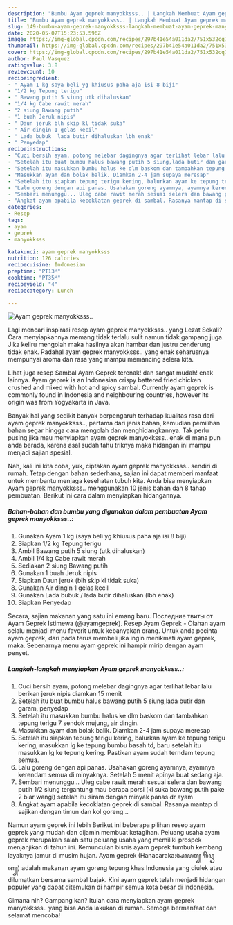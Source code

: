 ```yaml
---
description: "Bumbu Ayam geprek manyokksss.. | Langkah Membuat Ayam geprek manyokksss.. Yang Mudah Dan Praktis"
title: "Bumbu Ayam geprek manyokksss.. | Langkah Membuat Ayam geprek manyokksss.. Yang Mudah Dan Praktis"
slug: 149-bumbu-ayam-geprek-manyokksss-langkah-membuat-ayam-geprek-manyokksss-yang-mudah-dan-praktis
date: 2020-05-07T15:23:53.596Z
image: https://img-global.cpcdn.com/recipes/297b41e54a011da2/751x532cq70/ayam-geprek-manyokksss-foto-resep-utama.jpg
thumbnail: https://img-global.cpcdn.com/recipes/297b41e54a011da2/751x532cq70/ayam-geprek-manyokksss-foto-resep-utama.jpg
cover: https://img-global.cpcdn.com/recipes/297b41e54a011da2/751x532cq70/ayam-geprek-manyokksss-foto-resep-utama.jpg
author: Paul Vasquez
ratingvalue: 3.8
reviewcount: 10
recipeingredient:
- " Ayam 1 kg saya beli yg khiusus paha aja isi 8 biji"
- "1/2 kg Tepung terigu"
- " Bawang putih 5 siung utk dihaluskan"
- "1/4 kg Cabe rawit merah"
- "2 siung Bawang putih"
- "1 buah Jeruk nipis"
- " Daun jeruk blh skip kl tidak suka"
- " Air dingin 1 gelas kecil"
- " Lada bubuk  lada butir dihaluskan lbh enak"
- " Penyedap"
recipeinstructions:
- "Cuci bersih ayam, potong melebar dagingnya agar terlihat lebar lalu berikan jeruk nipis diamkan 15 menit"
- "Setelah itu buat bumbu halus bawang putih 5 siung,lada butir dan garam, penyedap"
- "Setelah itu masukkan bumbu halus ke dlm baskom dan tambahkan tepung terigu 7 sendok mujung, air dingin."
- "Masukkan ayam dan bolak balik. Diamkan 2-4 jam supaya meresap"
- "Setelah itu siapkan tepung terigu kering, balurkan ayam ke tepung terigu kering, masukkan lg ke tepung bumbu basah td, baru setelah itu masukkan lg ke tepung kering. Pastikan ayam sudah terndam tepung semua."
- "Lalu goreng dengan api panas. Usahakan goreng ayamnya, ayamnya kerendam semua di minyaknya. Setelah 5 menit apinya buat sedang aja."
- "Sembari menunggu... Uleg cabe rawit merah sesuai selera dan bawang putih 1/2 siung tergantung mau berapa porsi (kl suka bawang putih pake 2 biar wangi) setelah itu siram dengan minyak panas dr ayam"
- "Angkat ayam apabila kecoklatan geprek di sambal. Rasanya mantap di sajikan dengan timun dan kol goreng..."
categories:
- Resep
tags:
- ayam
- geprek
- manyokksss

katakunci: ayam geprek manyokksss 
nutrition: 126 calories
recipecuisine: Indonesian
preptime: "PT13M"
cooktime: "PT35M"
recipeyield: "4"
recipecategory: Lunch

---
```



![Ayam geprek manyokksss..](https://img-global.cpcdn.com/recipes/297b41e54a011da2/751x532cq70/ayam-geprek-manyokksss-foto-resep-utama.jpg)

Lagi mencari inspirasi resep ayam geprek manyokksss.. yang Lezat Sekali? Cara menyiapkannya memang tidak terlalu sulit namun tidak gampang juga. Jika keliru mengolah maka hasilnya akan hambar dan justru cenderung tidak enak. Padahal ayam geprek manyokksss.. yang enak seharusnya mempunyai aroma dan rasa yang mampu memancing selera kita.

Lihat juga resep Sambal Ayam Geprek terenak! dan sangat mudah! enak lainnya. Ayam geprek is an Indonesian crispy battered fried chicken crushed and mixed with hot and spicy sambal. Currently ayam geprek is commonly found in Indonesia and neighbouring countries, however its origin was from Yogyakarta in Java.

Banyak hal yang sedikit banyak berpengaruh terhadap kualitas rasa dari ayam geprek manyokksss.., pertama dari jenis bahan, kemudian pemilihan bahan segar hingga cara mengolah dan menghidangkannya. Tak perlu pusing jika mau menyiapkan ayam geprek manyokksss.. enak di mana pun anda berada, karena asal sudah tahu triknya maka hidangan ini mampu menjadi sajian spesial.


Nah, kali ini kita coba, yuk, ciptakan ayam geprek manyokksss.. sendiri di rumah. Tetap dengan bahan sederhana, sajian ini dapat memberi manfaat untuk membantu menjaga kesehatan tubuh kita. Anda bisa menyiapkan Ayam geprek manyokksss.. menggunakan 10 jenis bahan dan 8 tahap pembuatan. Berikut ini cara dalam menyiapkan hidangannya.

<!--inarticleads1-->

##### Bahan-bahan dan bumbu yang digunakan dalam pembuatan Ayam geprek manyokksss..:

1. Gunakan  Ayam 1 kg (saya beli yg khiusus paha aja isi 8 biji)
1. Siapkan 1/2 kg Tepung terigu
1. Ambil  Bawang putih 5 siung (utk dihaluskan)
1. Ambil 1/4 kg Cabe rawit merah
1. Sediakan 2 siung Bawang putih
1. Gunakan 1 buah Jeruk nipis
1. Siapkan  Daun jeruk (blh skip kl tidak suka)
1. Gunakan  Air dingin 1 gelas kecil
1. Gunakan  Lada bubuk / lada butir dihaluskan (lbh enak)
1. Siapkan  Penyedap


Secara, sajian makanan yang satu ini emang baru. Последние твиты от Ayam Geprek Istimewa (@ayamgeprek). Resep Ayam Geprek - Olahan ayam selalu menjadi menu favorit untuk kebanyakan orang. Untuk anda pecinta ayam geprek, dari pada terus membeli jika ingin menikmati ayam geprek, maka. Sebenarnya menu ayam geprek ini hampir mirip dengan ayam penyet. 

<!--inarticleads2-->

##### Langkah-langkah menyiapkan Ayam geprek manyokksss..:

1. Cuci bersih ayam, potong melebar dagingnya agar terlihat lebar lalu berikan jeruk nipis diamkan 15 menit
1. Setelah itu buat bumbu halus bawang putih 5 siung,lada butir dan garam, penyedap
1. Setelah itu masukkan bumbu halus ke dlm baskom dan tambahkan tepung terigu 7 sendok mujung, air dingin.
1. Masukkan ayam dan bolak balik. Diamkan 2-4 jam supaya meresap
1. Setelah itu siapkan tepung terigu kering, balurkan ayam ke tepung terigu kering, masukkan lg ke tepung bumbu basah td, baru setelah itu masukkan lg ke tepung kering. Pastikan ayam sudah terndam tepung semua.
1. Lalu goreng dengan api panas. Usahakan goreng ayamnya, ayamnya kerendam semua di minyaknya. Setelah 5 menit apinya buat sedang aja.
1. Sembari menunggu... Uleg cabe rawit merah sesuai selera dan bawang putih 1/2 siung tergantung mau berapa porsi (kl suka bawang putih pake 2 biar wangi) setelah itu siram dengan minyak panas dr ayam
1. Angkat ayam apabila kecoklatan geprek di sambal. Rasanya mantap di sajikan dengan timun dan kol goreng...


Namun ayam geprek ini lebih Berikut ini beberapa pilihan resep ayam geprek yang mudah dan dijamin membuat ketagihan. Peluang usaha ayam geprek merupakan salah satu peluang usaha yang memiliki prospek menjanjikan di tahun ini. Kemunculan bisnis ayam geprek tumbuh kembang layaknya jamur di musim hujan. Ayam geprek (Hanacaraka:ꦄꦪꦩ꧀ ꦒꦼꦥꦽꦏ꧀) adalah makanan ayam goreng tepung khas Indonesia yang diulek atau dilumatkan bersama sambal bajak. Kini ayam geprek telah menjadi hidangan populer yang dapat ditemukan di hampir semua kota besar di Indonesia. 

Gimana nih? Gampang kan? Itulah cara menyiapkan ayam geprek manyokksss.. yang bisa Anda lakukan di rumah. Semoga bermanfaat dan selamat mencoba!
